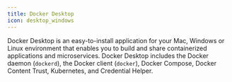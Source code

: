 ```yaml
---
title: Docker Desktop
icon: desktop_windows
---
```


Docker Desktop is an easy-to-install application for your Mac, Windows or Linux
environment that enables you to build and share containerized applications and
microservices. Docker Desktop includes the Docker daemon (`dockerd`), the Docker
client (`docker`), Docker Compose, Docker Content Trust, Kubernetes, and
Credential Helper.
